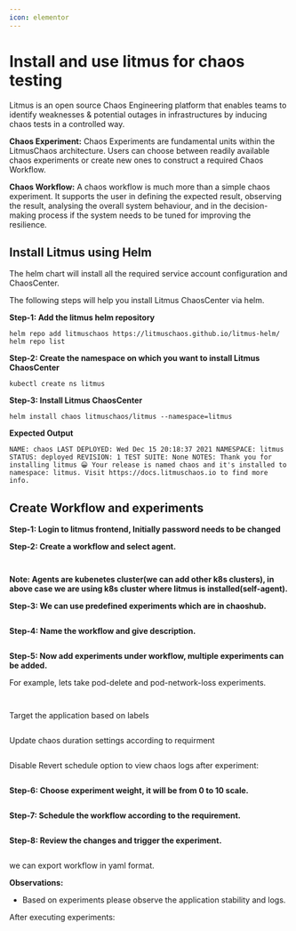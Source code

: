 ```yaml
---
icon: elementor
---
```


# Install and use litmus for chaos testing

Litmus is an open source Chaos Engineering platform that enables teams to identify weaknesses & potential outages in infrastructures by inducing chaos tests in a controlled way.

**Chaos Experiment:** Chaos Experiments are fundamental units within the LitmusChaos architecture. Users can choose between readily available chaos experiments or create new ones to construct a required Chaos Workflow.

**Chaos Workflow:** A chaos workflow is much more than a simple chaos experiment. It supports the user in defining the expected result, observing the result, analysing the overall system behaviour, and in the decision-making process if the system needs to be tuned for improving the resilience.

## Install Litmus using Helm <a href="#install-litmus-using-helm" id="install-litmus-using-helm"></a>

The helm chart will install all the required service account configuration and ChaosCenter.

The following steps will help you install Litmus ChaosCenter via helm.

**Step-1: Add the litmus helm repository**

`helm repo add litmuschaos https://litmuschaos.github.io/litmus-helm/ helm repo list`

**Step-2: Create the namespace on which you want to install Litmus ChaosCenter**

`kubectl create ns litmus`

**Step-3: Install Litmus ChaosCenter**

`helm install chaos litmuschaos/litmus --namespace=litmus`

**Expected Output**

`NAME: chaos LAST DEPLOYED: Wed Dec 15 20:18:37 2021 NAMESPACE: litmus STATUS: deployed REVISION: 1 TEST SUITE: None NOTES: Thank you for installing litmus 😀 Your release is named chaos and it's installed to namespace: litmus. Visit https://docs.litmuschaos.io to find more info.`

## Create Workflow and experiments <a href="#create-workflow-and-experiments" id="create-workflow-and-experiments"></a>

**Step-1: Login to litmus frontend, Initially password needs to be changed**

**Step-2: Create a workflow and select agent.**



<figure><img src="../../../../.gitbook/assets/image-20211228-084822.png" alt=""><figcaption></figcaption></figure>



<figure><img src="../../../../.gitbook/assets/image-20211228-084307.png" alt=""><figcaption></figcaption></figure>

**Note: Agents are kubenetes cluster(we can add other k8s clusters), in above case we are using k8s cluster where litmus is installed(self-agent).**

**Step-3: We can use predefined experiments which are in chaoshub.**



<figure><img src="../../../../.gitbook/assets/image-20211228-084638.png" alt=""><figcaption></figcaption></figure>

**Step-4: Name the workflow and give description.**



<figure><img src="../../../../.gitbook/assets/image-20211228-085019.png" alt=""><figcaption></figcaption></figure>

**Step-5: Now add experiments under workflow, multiple experiments can be added.**

For example, lets take pod-delete and pod-network-loss experiments.



<figure><img src="../../../../.gitbook/assets/image-20211228-085219.png" alt=""><figcaption></figcaption></figure>



<figure><img src="../../../../.gitbook/assets/image-20211228-085441.png" alt=""><figcaption></figcaption></figure>

Target the application based on labels



<figure><img src="../../../../.gitbook/assets/image-20211228-085601.png" alt=""><figcaption></figcaption></figure>

Update chaos duration settings according to requirment



<figure><img src="../../../../.gitbook/assets/image-20211228-085656.png" alt=""><figcaption></figcaption></figure>

Disable Revert schedule option to view chaos logs after experiment:

<figure><img src="../../../../.gitbook/assets/image-20211228-085803.png" alt=""><figcaption></figcaption></figure>

**Step-6: Choose experiment weight, it will be from 0 to 10 scale.**



<figure><img src="../../../../.gitbook/assets/image-20211228-085935.png" alt=""><figcaption></figcaption></figure>

**Step-7: Schedule the workflow according to the requirement.**



<figure><img src="../../../../.gitbook/assets/image-20211228-090143.png" alt=""><figcaption></figcaption></figure>

**Step-8: Review the changes and trigger the experiment.**



<figure><img src="../../../../.gitbook/assets/image-20211228-090357.png" alt=""><figcaption></figcaption></figure>

we can export workflow in yaml format.

**Observations:**

* Based on experiments please observe the application stability and logs.

After executing experiments:



<figure><img src="../../../../.gitbook/assets/image-20211228-130258.png" alt=""><figcaption></figcaption></figure>
